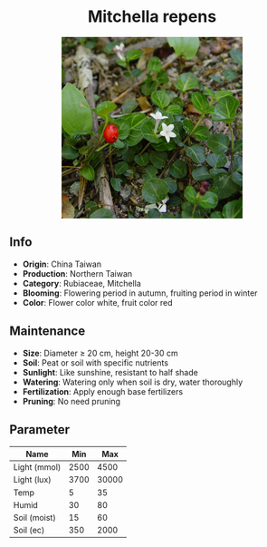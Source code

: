 <h1 align='center'>Mitchella repens</h1>
<p align="center">
    <img 
        align='center'
        width='320'
        src="../images/mitchella repens.png" 
        alt='Mitchella repens' />
</p>

## Info

 - **Origin**: China Taiwan
 - **Production**: Northern Taiwan
 - **Category**: Rubiaceae, Mitchella
 - **Blooming**: Flowering period in autumn, fruiting period in winter
 - **Color**: Flower color white, fruit color red

## Maintenance

 - **Size**: Diameter ≥ 20 cm, height 20-30 cm
 - **Soil**: Peat or soil with specific nutrients
 - **Sunlight**: Like sunshine, resistant to half shade
 - **Watering**: Watering only when soil is dry, water thoroughly
 - **Fertilization**: Apply enough base fertilizers
 - **Pruning**: No need pruning

## Parameter

| Name         | Min  | Max   |
|--------------|------|-------|
| Light (mmol) | 2500 | 4500  |
| Light (lux)  | 3700 | 30000 |
| Temp         | 5    | 35    |
| Humid        | 30   | 80    |
| Soil (moist) | 15   | 60    |
| Soil (ec)    | 350  | 2000  |